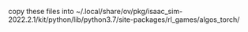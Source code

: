 copy these files into ~/.local/share/ov/pkg/isaac_sim-2022.2.1/kit/python/lib/python3.7/site-packages/rl_games/algos_torch/
